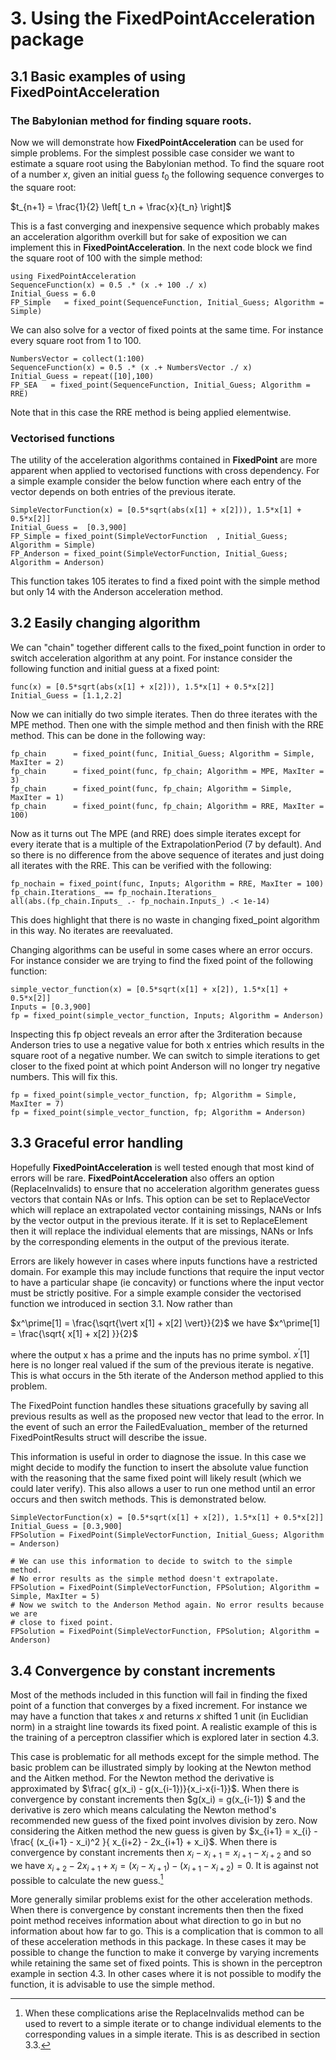 
# 3.  Using the FixedPointAcceleration package

## 3.1 Basic examples of using FixedPointAcceleration

### The Babylonian method for finding square roots.

Now we will demonstrate how **FixedPointAcceleration** can be used for simple problems. For the simplest possible case consider we want to estimate a square root using the Babylonian method. To find the square root of a number $x$, given an initial guess $t_0$ the following sequence converges to the square root:

$t_{n+1} = \frac{1}{2} \left[ t_n + \frac{x}{t_n} \right]$

This is a fast converging and inexpensive sequence which probably makes an acceleration algorithm overkill but for sake of exposition we can implement this in **FixedPointAcceleration**. In the next code block we find the square root of 100 with the simple method:

```
using FixedPointAcceleration
SequenceFunction(x) = 0.5 .* (x .+ 100 ./ x)
Initial_Guess = 6.0
FP_Simple   = fixed_point(SequenceFunction, Initial_Guess; Algorithm = Simple)
```

We can also solve for a vector of fixed points at the same time. For instance every square root from 1 to 100.

```
NumbersVector = collect(1:100)
SequenceFunction(x) = 0.5 .* (x .+ NumbersVector ./ x)
Initial_Guess = repeat([10],100)
FP_SEA   = fixed_point(SequenceFunction, Initial_Guess; Algorithm = RRE)
```
Note that in this case the RRE method is being applied elementwise.

### Vectorised functions

The utility of the acceleration algorithms contained in **FixedPoint** are more apparent when applied to vectorised functions with cross dependency. For a simple example consider the below function where each entry of the vector depends on both entries of the previous iterate.

```
SimpleVectorFunction(x) = [0.5*sqrt(abs(x[1] + x[2])), 1.5*x[1] + 0.5*x[2]]
Initial_Guess =  [0.3,900]
FP_Simple = fixed_point(SimpleVectorFunction  , Initial_Guess; Algorithm = Simple)
FP_Anderson = fixed_point(SimpleVectorFunction, Initial_Guess; Algorithm = Anderson)
```
This function takes 105 iterates to find a fixed point with the simple method but only 14 with the Anderson acceleration method.

## 3.2 Easily changing algorithm

We can "chain" together different calls to the fixed_point function in order to switch acceleration algorithm
at any point. For instance consider the following function and initial guess at a fixed point:
```
func(x) = [0.5*sqrt(abs(x[1] + x[2])), 1.5*x[1] + 0.5*x[2]]
Initial_Guess = [1.1,2.2]
```
Now we can initially do two simple iterates. Then do three iterates with the MPE method. Then one with the simple method and then finish with the RRE method. This can be done in the following way:
```
fp_chain      = fixed_point(func, Initial_Guess; Algorithm = Simple, MaxIter = 2)
fp_chain      = fixed_point(func, fp_chain; Algorithm = MPE, MaxIter = 3)
fp_chain      = fixed_point(func, fp_chain; Algorithm = Simple, MaxIter = 1)
fp_chain      = fixed_point(func, fp_chain; Algorithm = RRE, MaxIter = 100)
```
Now as it turns out The MPE (and RRE) does simple iterates except for every iterate that is a multiple of the ExtrapolationPeriod (7 by default). And so there is no difference from the above sequence of iterates and just doing all iterates with the RRE. This can be verified with the following:
```
fp_nochain = fixed_point(func, Inputs; Algorithm = RRE, MaxIter = 100)
fp_chain.Iterations_ == fp_nochain.Iterations_
all(abs.(fp_chain.Inputs_ .- fp_nochain.Inputs_) .< 1e-14)
```
This does highlight that there is no waste in changing fixed_point algorithm in this way. No iterates are reevaluated.

Changing algorithms can be useful in some cases where an error occurs. For instance consider we are trying to find the
fixed point of the following function:
```
simple_vector_function(x) = [0.5*sqrt(x[1] + x[2]), 1.5*x[1] + 0.5*x[2]]
Inputs = [0.3,900]
fp = fixed_point(simple_vector_function, Inputs; Algorithm = Anderson)
```
Inspecting this fp object reveals an error after the 3rditeration because Anderson tries to use a negative value for both x entries which results in the square root of a negative number. We can switch to simple iterations to get closer to the fixed point at which point Anderson will no longer try negative numbers. This will fix this.
```
fp = fixed_point(simple_vector_function, fp; Algorithm = Simple, MaxIter = 7)
fp = fixed_point(simple_vector_function, fp; Algorithm = Anderson)
```

## 3.3 Graceful error handling

Hopefully **FixedPointAcceleration** is well tested enough that most kind of errors will be rare. **FixedPointAcceleration** also offers an option (ReplaceInvalids) to ensure that no acceleration algorithm generates guess vectors that contain NAs or Infs. This option can be set to ReplaceVector  which will replace an extrapolated vector containing missings, NANs or Infs by the vector output in the previous iterate. If it is set to ReplaceElement then it will replace the individual elements that are missings, NANs or Infs by the corresponding elements in the output of the previous iterate.

Errors are likely however in cases where inputs functions have a restricted domain. For example this may include functions that require the input vector to have a particular shape (ie concavity) or functions where the input vector must be strictly positive. For a simple example consider the vectorised function we introduced in section 3.1. Now rather than

$x^\prime[1] = \frac{\sqrt{\vert x[1] + x[2] \vert}}{2}$ we have $x^\prime[1] = \frac{\sqrt{ x[1] + x[2] }}{2}$

where the output x has a prime and the inputs has no prime symbol. $x^\prime[1]$ here is no longer real valued if the sum of the previous iterate is negative. This is what occurs in the 5th iterate of the Anderson method applied to this problem.

The FixedPoint function handles these situations gracefully by saving all previous results as well as the proposed new vector that lead to the error. In the event of such an error the FailedEvaluation_ member of the returned FixedPointResults struct will describe the issue.

This information is useful in order to diagnose the issue. In this case we might decide to modify the function to insert the absolute value function with the reasoning that the same fixed point will likely result (which we could later verify). This also allows a user to run one method until an error occurs and then switch methods. This is demonstrated below.

```
SimpleVectorFunction(x) = [0.5*sqrt(x[1] + x[2]), 1.5*x[1] + 0.5*x[2]]
Initial_Guess = [0.3,900]
FPSolution = FixedPoint(SimpleVectorFunction, Initial_Guess; Algorithm = Anderson)
```

```
# We can use this information to decide to switch to the simple method.
# No error results as the simple method doesn't extrapolate.
FPSolution = FixedPoint(SimpleVectorFunction, FPSolution; Algorithm = Simple, MaxIter = 5)
# Now we switch to the Anderson Method again. No error results because we are
# close to fixed point.
FPSolution = FixedPoint(SimpleVectorFunction, FPSolution; Algorithm = Anderson)
```

## 3.4 Convergence by constant increments

Most of the methods included in this function will fail in finding the fixed point of a function that converges by a fixed increment.
For instance we may have a function that takes $x$ and returns $x$ shifted 1 unit (in Euclidian norm) in a straight line
towards its fixed point. A realistic example of this is the training of a perceptron classifier which is explored later in section 4.3.

This case is problematic for all methods except for the simple method. The basic problem
can be illustrated simply by looking at the Newton method and the Aitken method. For the Newton method the derivative
is approximated by $\frac{ g(x_i) - g(x_{i-1})}{x_i-x{i-1}}$. When there is convergence by constant increments then
$g(x_i) = g(x_{i-1}) $ and the derivative is zero which means calculating the Newton method's recommended new guess of the
fixed point involves division by zero. Now considering the Aitken method the new guess is given by
$x_{i+1} = x_{i} - \frac{  (x_{i+1} - x_i)^2  }{  x_{i+2} - 2x_{i+1} + x_i}$.
When there is convergence by constant increments then $x_i - x_{i+1} = x_{i+1} - x_{i+2}$  and so we have $x_{i+2} - 2x_{i+1} + x_i = (x_i - x_{i+1}) - (x_{i+1} - x_{i+2}) = 0$. It is against not possible to calculate the new guess.[^5]

More generally similar problems exist for the other acceleration methods. When there is convergence by constant increments
then then the fixed point method receives information about what direction to go in but no information about how far to go.
This is a complication that is common to all of these acceleration methods in this package.
In these cases it may be possible to change the function to make it converge by varying increments while retaining the
same set of fixed points. This is shown in the perceptron example in section 4.3. In other cases where it is not possible
to modify the function, it is advisable to use the simple method.

[^5]: When these complications arise the ReplaceInvalids method can be used to revert to a simple iterate or to change individual elements to the corresponding values in a simple iterate. This is as described in section 3.3.

